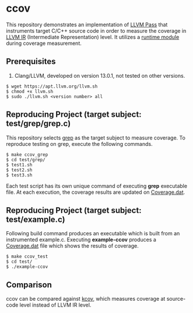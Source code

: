 # ccov

This repository demonstrates an implementation of [LLVM Pass](https://github.com/yheechan/ccov/blob/master/hw4-llvm/ccov/ccov-pass.cpp) that instruments target C/C++ source code in order to measure the coverage in [LLVM IR](https://llvm.org/docs/LangRef.html) (Intermediate Representation) level. It utilizes a [runtime module](https://github.com/yheechan/ccov/blob/master/hw4-llvm/ccov/ccov-rt.c) during coverage measurement.

## Prerequisites
1. Clang/LLVM, developed on version 13.0.1, not tested on other versions.
```
$ wget https://apt.llvm.org/llvm.sh
$ chmod +x llvm.sh
$ sudo ./llvm.sh <version number> all
```

## Reproducing Project (target subject: test/grep/grep.c)
This repository selects [grep](https://github.com/yheechan/ccov/tree/master/hw4-llvm/test/grep) as the target subject to measure coverage. To reproduce testing on grep, execute the following commands.
```
$ make ccov_grep
$ cd test/grep/
$ test1.sh
$ test2.sh
$ test3.sh
```
Each test script has its own unique command of executing **grep** executable file. At each execution, the coverage results are updated on [Coverage.dat](https://github.com/yheechan/ccov/blob/master/hw4-llvm/test/grep/Coverage.dat).

## Reproducing Project (target subject: test/example.c)
Following build command produces an executable which is built from an instrumented example.c. Executing **example-ccov** produces a [Coverage.dat](https://github.com/yheechan/ccov/blob/master/hw4-llvm/test/Coverage.dat) file which shows the results of coverage.
```
$ make ccov_test
$ cd test/
$ ./example-ccov
```

## Comparison
ccov can be compared against [kcov](https://github.com/yheechan/kcov), which measures coverage at source-code level instead of LLVM IR level.
